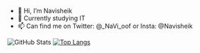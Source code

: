 - 👋 Hi, I’m Navisheik
- 🌱 Currently studying IT
- 📫 Can find me on Twitter: @_NaVi_oof or Insta:  @Navisheik

<!---
NaVisheikk/NaVisheikk is a ✨ special ✨ repository because its `README.md` (this file) appears on your GitHub profile.
You can click the Preview link to take a look at your changes.
--->
![GitHub Stats](https://github-readme-stats.vercel.app/api?username=NaVisheikk&theme=radical)
[![Top Langs](https://github-readme-stats.vercel.app/api/top-langs/?username=NaVisheikk&layout=compact)](https://github.com/NaVisheikk/github-readme-stats)
